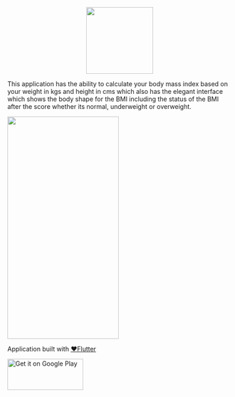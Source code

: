 <p align="center"><img src="http://pidugusundeep.in/images/My_BMI.png" height="150" width="150"/></p>


This application has the ability to calculate your body mass index based on your weight in kgs and height in cms which also has the elegant interface which shows the body shape for the BMI including the status of the BMI after the score whether its normal, underweight or overweight.

<img src="http://pidugusundeep.in/images/BMI.gif" height="500" width="250" />

Application built with <a href="https://flutter.dev/">❤️Flutter</a> 

<a href='https://play.google.com/store/apps/details?id=com.pidugusundeep.my_bmi&pcampaignid=MKT-Other-global-all-co-prtnr-py-PartBadge-Mar2515-1'><img alt='Get it on Google Play' src='https://play.google.com/intl/en_us/badges/images/generic/en_badge_web_generic.png' height="70" width="170"/></a>
